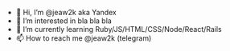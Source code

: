 - 👋 Hi, I’m @jeaw2k aka Yandex
- 👀 I’m interested in bla bla bla
- 🌱 I’m currently learning Ruby/JS/HTML/CSS/Node/React/Rails
- 📫 How to reach me @jeaw2k (telegram)

<!---
i like standart README! let's read this text together, we didn't read that before.
--->
